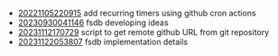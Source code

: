 - [20221105220915](/zet/20221105220915/README.md) add recurring timers using github cron actions
- [20230930041146](/zet/20230930041146/README.md) fsdb developing ideas
- [20231112170729](/zet/20231112170729/README.md) script to get remote github URL from git repository
- [20231122053807](/zet/20231122053807/README.md) fsdb implementation details
